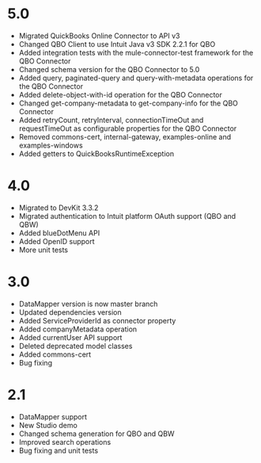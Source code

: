 5.0
===
- Migrated QuickBooks Online Connector to API v3
- Changed QBO Client to use Intuit Java v3 SDK 2.2.1 for QBO
- Added integration tests with the mule-connector-test framework for the QBO Connector
- Changed schema version for the QBO Connector to 5.0
- Added query, paginated-query and query-with-metadata operations for the QBO Connector
- Added delete-object-with-id operation for the QBO Connector
- Changed get-company-metadata to get-company-info for the QBO Connector
- Added retryCount, retryInterval, connectionTimeOut and requestTimeOut as configurable properties for the QBO Connector
- Removed commons-cert, internal-gateway, examples-online and examples-windows
- Added getters to QuickBooksRuntimeException

4.0
===
- Migrated to DevKit 3.3.2
- Migrated authentication to Intuit platform OAuth support (QBO and QBW)
- Added blueDotMenu API
- Added OpenID support
- More unit tests

3.0
===
- DataMapper version is now master branch
- Updated dependencies version
- Added ServiceProviderId as connector property
- Added companyMetadata operation
- Added currentUser API support
- Deleted deprecated model classes
- Added commons-cert
- Bug fixing

2.1
===
- DataMapper support
- New Studio demo
- Changed schema generation for QBO and QBW
- Improved search operations
- Bug fixing and unit tests
